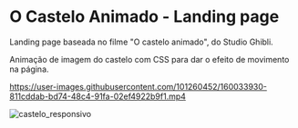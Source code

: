 # O Castelo Animado - Landing page

Landing page baseada no filme "O castelo animado", do Studio Ghibli.

Animação de imagem do castelo com CSS para dar o efeito de movimento na página.

https://user-images.githubusercontent.com/101260452/160033930-811cddab-bd74-48c4-91fa-02ef4922b9f1.mp4

![castelo_responsivo](https://user-images.githubusercontent.com/101260452/160239804-e4a2b807-a48b-4508-9fe8-83668c2bf593.png)

